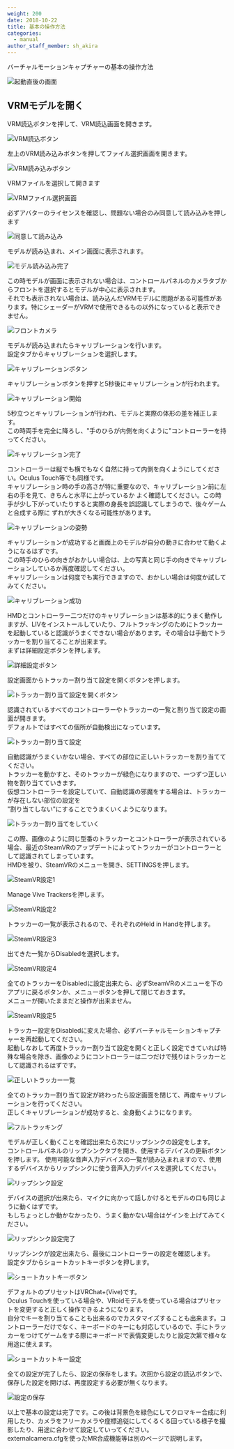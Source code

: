 ```yaml
---
weight: 200
date: 2018-10-22
title: 基本の操作方法
categories:
  - manual
author_staff_member: sh_akira
---
```


バーチャルモーションキャプチャーの基本の操作方法

![起動直後の画面](https://rawcdn.githack.com/sh-akira/VirtualMotionCapture/master/docs/images/manual/1-1.png)


## VRMモデルを開く

VRM読込ボタンを押して、VRM読込画面を開きます。

![VRM読込ボタン](https://rawcdn.githack.com/sh-akira/VirtualMotionCapture/master/docs/images/manual/1-2.png)

左上のVRM読み込みボタンを押してファイル選択画面を開きます。

![VRM読み込みボタン](https://rawcdn.githack.com/sh-akira/VirtualMotionCapture/master/docs/images/manual/1-3.png)

VRMファイルを選択して開きます

![VRMファイル選択画面](https://rawcdn.githack.com/sh-akira/VirtualMotionCapture/master/docs/images/manual/1-4.png)

必ずアバターのライセンスを確認し、問題ない場合のみ同意して読み込みを押します

![同意して読み込み](https://rawcdn.githack.com/sh-akira/VirtualMotionCapture/master/docs/images/manual/1-5.png)

モデルが読み込まれ、メイン画面に表示されます。

![モデル読み込み完了](https://rawcdn.githack.com/sh-akira/VirtualMotionCapture/master/docs/images/manual/1-6.png)

この時モデルが画面に表示されない場合は、コントロールパネルのカメラタブからフロントを選択するとモデルが中心に表示されます。  
それでも表示されない場合は、読み込んだVRMモデルに問題がある可能性があります。特にシェーダーがVRMで使用できるもの以外になっていると表示できません。

![フロントカメラ](https://rawcdn.githack.com/sh-akira/VirtualMotionCapture/master/docs/images/manual/1-7.png)

モデルが読み込まれたらキャリブレーションを行います。  
設定タブからキャリブレーションを選択します。

![キャリブレーションボタン](https://rawcdn.githack.com/sh-akira/VirtualMotionCapture/master/docs/images/manual/1-8.png)

キャリブレーションボタンを押すと5秒後にキャリブレーションが行われます。

![キャリブレーション開始](https://rawcdn.githack.com/Assault1892/VirtualMotionCapture/f9eb6b99b6eab82ad6bb0769d7bad2e5837e9f4b/docs/images/manual/1-9.png)

5秒立つとキャリブレーションが行われ、モデルと実際の体形の差を補正します。  
この時両手を完全に降ろし、"手のひらが内側を向くように"コントローラーを持ってください。

![キャリブレーション完了](https://rawcdn.githack.com/Assault1892/VirtualMotionCapture/f9eb6b99b6eab82ad6bb0769d7bad2e5837e9f4b/docs/images/manual/1-10.png)

コントローラーは縦でも横でもなく自然に持って内側を向くようにしてください。Oculus Touch等でも同様です。  
キャリブレーション時の手の高さが特に重要なので、キャリブレーション前に左右の手を見て、きちんと水平に上がっているか
よく確認してください。この時手が少し下がっていたりすると実際の身長を誤認識してしまうので、後々ゲームと合成する際に
ずれが大きくなる可能性があります。

![キャリブレーションの姿勢](https://rawcdn.githack.com/sh-akira/VirtualMotionCapture/master/docs/images/manual/1-11.png)

キャリブレーションが成功すると画面上のモデルが自分の動きに合わせて動くようになるはずです。  
この時手のひらの向きがおかしい場合は、上の写真と同じ手の向きでキャリブレーションしているか再度確認してください。  
キャリブレーションは何度でも実行できますので、おかしい場合は何度か試してみてください。

![キャリブレーション成功](https://rawcdn.githack.com/sh-akira/VirtualMotionCapture/master/docs/images/manual/1-12.png)

HMDとコントローラー二つだけのキャリブレーションは基本的にうまく動作しますが、LIVをインストールしていたり、フルトラッキングのためにトラッカーを起動していると認識がうまくできない場合があります。その場合は手動でトラッカーを割り当てることが出来ます。  
まずは詳細設定ボタンを押します。

![詳細設定ボタン](https://rawcdn.githack.com/sh-akira/VirtualMotionCapture/master/docs/images/manual/1-13.png)

設定画面からトラッカー割り当て設定を開くボタンを押します。

![トラッカー割り当て設定を開くボタン](https://rawcdn.githack.com/sh-akira/VirtualMotionCapture/master/docs/images/manual/1-14.png)

認識されているすべてのコントローラーやトラッカーの一覧と割り当て設定の画面が開きます。  
デフォルトではすべての個所が自動検出になっています。

![トラッカー割り当て設定](https://rawcdn.githack.com/sh-akira/VirtualMotionCapture/master/docs/images/manual/1-15.png)

自動認識がうまくいかない場合、すべての部位に正しいトラッカーを割り当ててください。  
トラッカーを動かすと、そのトラッカーが緑色になりますので、一つずつ正しい物を割り当てていきます。  
仮想コントローラーを設定していて、自動認識の邪魔をする場合は、トラッカーが存在しない部位の設定を  
"割り当てしない"にすることでうまくいくようになります。

![トラッカー割り当てをしていく](https://rawcdn.githack.com/sh-akira/VirtualMotionCapture/master/docs/images/manual/1-16.png)

この際、画像のように同じ型番のトラッカーとコントローラーが表示されている場合、最近のSteamVRのアップデートによってトラッカーがコントローラーとして認識されてしまっています。  
HMDを被り、SteamVRのメニューを開き、SETTINGSを押します。

![SteamVR設定1](https://rawcdn.githack.com/sh-akira/VirtualMotionCapture/master/docs/images/manual/1-17.png)

Manage Vive Trackersを押します。

![SteamVR設定2](https://rawcdn.githack.com/sh-akira/VirtualMotionCapture/master/docs/images/manual/1-18.png)

トラッカーの一覧が表示されるので、それぞれのHeld in Handを押します。

![SteamVR設定3](https://rawcdn.githack.com/sh-akira/VirtualMotionCapture/master/docs/images/manual/1-19.png)

出てきた一覧からDisabledを選択します。

![SteamVR設定4](https://rawcdn.githack.com/sh-akira/VirtualMotionCapture/master/docs/images/manual/1-20.png)

全てのトラッカーをDisabledに設定出来たら、必ずSteamVRのメニューを下のアプリに戻るボタンか、メニューボタンを押して閉じておきます。  
メニューが開いたままだと操作が出来ません。

![SteamVR設定5](https://rawcdn.githack.com/sh-akira/VirtualMotionCapture/master/docs/images/manual/1-21.png)

トラッカー設定をDisabledに変えた場合、必ずバーチャルモーションキャプチャーを再起動してください。  
起動しなおして再度トラッカー割り当て設定を開くと正しく設定できていれば特殊な場合を除き、画像のようにコントローラーは二つだけで残りはトラッカーとして認識されるはずです。

![正しいトラッカー一覧](https://rawcdn.githack.com/sh-akira/VirtualMotionCapture/master/docs/images/manual/1-22.png)

全てのトラッカー割り当て設定が終わったら設定画面を閉じて、再度キャリブレーションを行ってください。  
正しくキャリブレーションが成功すると、全身動くようになります。

![フルトラッキング](https://rawcdn.githack.com/sh-akira/VirtualMotionCapture/master/docs/images/manual/1-23.png)

モデルが正しく動くことを確認出来たら次にリップシンクの設定をします。  
コントロールパネルのリップシンクタブを開き、使用するデバイスの更新ボタンを押します。
使用可能な音声入力デバイスの一覧が読み込まれますので、使用するデバイスからリップシンクに使う音声入力デバイスを選択してください。  

![リップシンク設定](https://rawcdn.githack.com/sh-akira/VirtualMotionCapture/master/docs/images/manual/1-24.png)

デバイスの選択が出来たら、マイクに向かって話しかけるとモデルの口も同じように動くはずです。  
もしちょっとしか動かなかったり、うまく動かない場合はゲインを上げてみてください。  

![リップシンク設定完了](https://rawcdn.githack.com/sh-akira/VirtualMotionCapture/master/docs/images/manual/1-25.png)

リップシンクが設定出来たら、最後にコントローラーの設定を確認します。  
設定タブからショートカットキーボタンを押します。

![ショートカットキーボタン](https://rawcdn.githack.com/sh-akira/VirtualMotionCapture/master/docs/images/manual/1-26.png)

デフォルトのプリセットはVRChat+(Vive)です。  
Oculus Touchを使っている場合や、VRoidモデルを使っている場合はプリセットを変更すると正しく操作できるようになります。  
自分でキーを割り当てることも出来るのでカスタマイズすることも出来ます。コントローラーだけでなく、キーボードのキーにも対応しているので、手にトラッカーをつけてゲームをする際にキーボードで表情変更したりと設定次第で様々な用途に使えます。

![ショートカットキー設定](https://rawcdn.githack.com/sh-akira/VirtualMotionCapture/master/docs/images/manual/1-27.png)

全ての設定が完了したら、設定の保存をします。次回から設定の読込ボタンで、保存した設定を開けば、再度設定する必要が無くなります。

![設定の保存](https://rawcdn.githack.com/sh-akira/VirtualMotionCapture/master/docs/images/manual/1-28.png)

以上で基本の設定は完了です。この後は背景色を緑色にしてクロマキー合成に利用したり、カメラをフリーカメラや座標追従にしてくるくる回っている様子を撮影したり、用途に合わせて設定していってください。  
externalcamera.cfgを使ったMR合成機能等は別のページで説明します。